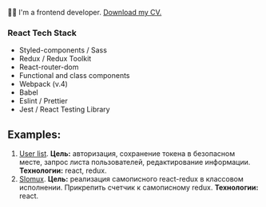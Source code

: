 👋🏼 I'm a frontend developer.
[Download my CV.](https://disk.yandex.ru/i/wc-1hJsI-Tjoaw)

### React Tech Stack
- Styled-components / Sass
- Redux / Redux Toolkit
- React-router-dom
- Functional and class components
- Webpack (v.4)
- Babel
- Eslint / Prettier
- Jest / React Testing Library

## Examples:

1. [User list](https://github.com/fedkam/test-get-list-users). **Цель:** авторизация, сохранение токена в безопасном месте, запрос листа пользователей, редактирование информации. **Технологии:** react, redux.
2. [Slomux](https://github.com/fedkam/test-slomux). **Цель:** реализация самописного react-redux в классовом исполнении. Прикрепить счетчик к самописному redux. **Технологии:** react.
